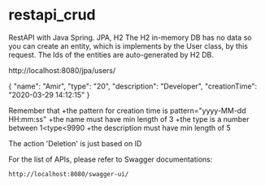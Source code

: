 # restapi_crud

RestAPI with Java Spring. JPA, H2
The H2 in-memory DB has no data so you can create an entity, which is implements by the User class, by this request. The Ids of the entities are auto-generated by H2 DB.

 http://localhost:8080/jpa/users/

{
    "name": "Amir",
     "type": "20",
     "description": "Developer",
    "creationTime": "2020-03-29 14:12:15"
}

Remember that +the pattern for creation time is pattern="yyyy-MM-dd HH:mm:ss"
			  +the name must have min length of 3
			  +the type is a number between 1<type<9990
			  +the description must have min length of 5
			  
The action 'Deletion' is just based on ID			  


For the list of APIs, please refer to Swagger documentations: 

	http://localhost:8080/swagger-ui/
